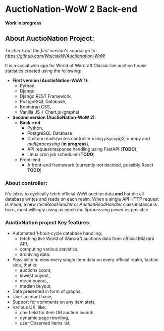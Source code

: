 # AuctioNation-WoW 2 **Back-end**
**Work in progress**
## About AuctioNation Project:
*To check out the first version's source go to:
https://github.com/WojciakW/Auctionation-WoW*

It is a social web app for World of Warcraft Classic live auction house statistics created using the following:
-   **First version (AuctioNation-WoW 1)**:
    - Python,
    - Django,
    - Django REST Framework,
    - PostgreSQL Database,
    - Bootstrap CSS,
    - Vanilla JS + Chart.js (graphs)
-   **Second version (AuctioNation-WoW 2)**:
    - **Back-end**:
        - Python,
        - PostgreSQL Database
        - Custom reads/writes controller using *psycopg2*, *numpy* and *multiprocessing* (**in progress**),
        - API request/response handling using FastAPI (**TODO**),
        - Linux cron job scheduler (**TODO**)
    - Front-end:
        - A front-end framework (currently not decided, possibly React **TODO**)

### About controller:
 It's job is to cyclically fetch official WoW auction data **and** handle all database writes and reads on each realm. When a single API HTTP request is made, a new *ItemReadHandler* or *AuctionReadHandler* class instance is born, most willingly using as much multiprocessing power as possible.


### AuctioNation project Key features:
- Automated 1-hour-cycle database handling:
  - fetching live World of Warcraft auctions data from official Blizzard API,
  - computing various statistics,
  - archiving data.
- Possibility to view every single item data on every official realm, faction side, that is:
  - auctions count,
  - lowest buyout,
  - mean buyout,
  - median buyout,
- Data presented in form of graphs,
- User account base,
- Support for comments on any item stats,
- Various UX, like:
    - one field for item OR auction search,
    - dynamic page rewriting,
    - user Observed items list,
